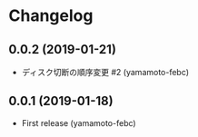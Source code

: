 # Changelog

## 0.0.2 (2019-01-21)

* ディスク切断の順序変更 #2 (yamamoto-febc)

## 0.0.1 (2019-01-18)

* First release (yamamoto-febc)
